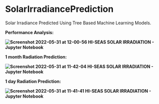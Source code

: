 # SolarIrradiancePrediction

Solar Irradiance Predicted Using Tree Based Machine Learning Models.

<b>Performance Analysis:
 
![Screenshot 2022-05-31 at 12-00-56 HI-SEAS SOLAR IRRADIATION - Jupyter Notebook](https://user-images.githubusercontent.com/69017566/171103350-5369b1d8-7509-42ec-81c9-e8a00dbb528b.png)



<b>1 month Radiation Prediction:

![Screenshot 2022-05-31 at 11-42-04 HI-SEAS SOLAR IRRADIATION - Jupyter Notebook](https://user-images.githubusercontent.com/69017566/171103064-d8a7c9ec-ee88-4b9a-b641-f13ce2673810.png)

<b>1 day Radiation Prediction:

![Screenshot 2022-05-31 at 11-41-41 HI-SEAS SOLAR IRRADIATION - Jupyter Notebook](https://user-images.githubusercontent.com/69017566/171103083-1e1bdee6-d3f5-410c-857b-1addde684d48.png)
